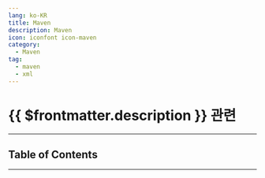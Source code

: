 ```yaml
---
lang: ko-KR
title: Maven
description: Maven
icon: iconfont icon-maven
category:
  - Maven
tag:
  - maven
  - xml
---
```


# {{ $frontmatter.description }} 관련



<ShieldsGroup logos="apachemaven"/>

---

## Table of Contents

<ToCLocal basePath="/programming/mvn/" />

---

<TagLinks />